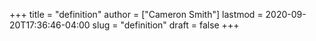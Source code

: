 +++
title = "definition"
author = ["Cameron Smith"]
lastmod = 2020-09-20T17:36:46-04:00
slug = "definition"
draft = false
+++
